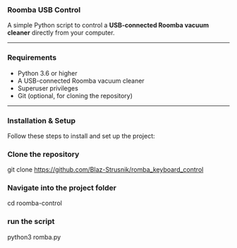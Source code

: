 ### Roomba USB Control

A simple Python script to control a **USB-connected Roomba vacuum cleaner** directly from your computer.

---

### Requirements
- Python 3.6 or higher
- A USB-connected Roomba vacuum cleaner
- Superuser privileges
- Git (optional, for cloning the repository)

---

### Installation & Setup

Follow these steps to install and set up the project:

### Clone the repository
git clone https://github.com/Blaz-Strusnik/romba_keyboard_control

### Navigate into the project folder
cd roomba-control

### run the script
python3 romba.py